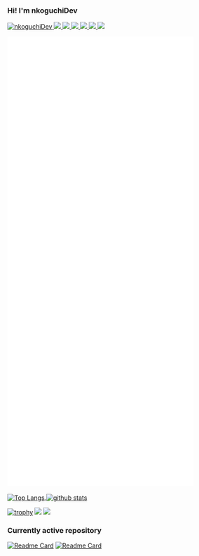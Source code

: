 ### Hi! I'm nkoguchiDev
<p align="left"> 
  <a href="https://github.com/nkoguchiDev/nkoguchiDev/">
    <img src="https://komarev.com/ghpvc/?username=nkoguchiDev" alt="nkoguchiDev" />
  </a>
  <a href="https://github.com/nkoguchiDev">
    <img height="20" src="https://img.shields.io/github/followers/nkoguchiDev?label=follow&logo=github&style=flat" />
  </a>
  <a href="https://zenn.dev/nkoguchi_dev">
    <img height="20" src="https://zenn.badge.nikaera.com/s/nkoguchi_dev/likes" />
  </a>
  <a href="https://zenn.dev/nkoguchi_dev">
    <img height="20" src="https://zenn.badge.nikaera.com/s/nkoguchi_dev/followers" />
  </a>
  <a href="https://zenn.dev/nkoguchi_dev">
    <img height="20" src="https://zenn.badge.nikaera.com/s/nkoguchi_dev/articles" />
  </a>
  <a href="http://qiita.com/nkoguchi">
    <img height="20" src="https://qiita-badge.apiapi.app/s/nkoguchi/posts.svg" />
  </a>
  <a href="http://qiita.com/nkoguchi">
    <img height="20" src="https://qiita-badge.apiapi.app/s/nkoguchi/contributions.svg" />
  </a>
</p>

<!--[https://metrics.lecoq.io/embed?user=nkoguchiDev]-->
![Metrics](/github-metrics.svg)

<a href="https://github.com/anuraghazra/github-readme-stats">
  <img align="center" alt="Top Langs" height="150px" src="https://github-readme-stats.vercel.app/api/top-langs/?username=nkoguchiDev&layout=compact&count_private=true&show_icons=true&show_icons=true&theme=onedark" />
</a>
<a href="https://github.com/anuraghazra/github-readme-stats">
  <img align="center" alt="github stats" height="150px" src="https://github-readme-stats.vercel.app/api?username=nkoguchiDev&count_private=true&show_icons=true&show_icons=true&theme=onedark" />
</a>

[![trophy](https://github-profile-trophy.vercel.app/?username=nkoguchiDev&theme=gruvbox)](https://github.com/ryo-ma/github-profile-trophy)
[![](https://activity-graph.herokuapp.com/graph?username=nkoguchiDev&theme=github)](https://activity-graph.herokuapp.com/graph?username=nkoguchiDev&theme=github)
[![](https://github-readme-streak-stats.herokuapp.com/?user=nkoguchiDev&theme=dark)](https://github-readme-streak-stats.herokuapp.com/?user=nkoguchiDev&theme=dark)

### Currently active repository
[![Readme Card](https://github-readme-stats.vercel.app/api/pin/?username=nkoguchiDev&repo=meyasubako&theme=dark)](https://github.com/anuraghazra/github-readme-stats)
[![Readme Card](https://github-readme-stats.vercel.app/api/pin/?username=nkoguchiDev&repo=testApp&theme=dark)](https://github.com/anuraghazra/github-readme-stats)
